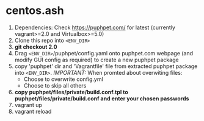 # centos.ash


1. Dependencies: Check https://puphpet.com/ for latest (currently vagrant>=2.0 and Virtualbox>=5.0)
1. Clone this repo into `<ENV_DIR>`
1. **git checkout 2.0**
1. Drag `<ENV_DIR>`/puphpet/config.yaml onto puphpet.com webpage (and modify GUI config as required) to create a new puphpet package
1. copy 'puphpet' dir and 'Vagrantfile' file from extracted puphpet package into `<ENV_DIR>`. *IMPORTANT:* When promted about overwiting files:
   * Choose to overwrite config.yml
   * Choose to skip all others
1. **copy puphpet/files/private/build.conf.tpl to puphpet/files/private/build.conf and enter your chosen passwords**
1. vagrant up
1. vagrant reload